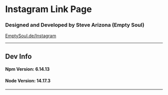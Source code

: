 # Instagram Link Page
### Designed and Developed by Steve Arizona (Empty Soul)

[EmptySoul.de/Instagram](https://emptysoul.de/instagram/)
______

## Dev Info
#### Npm Version: 6.14.13
#### Node Version: 14.17.3
_____

